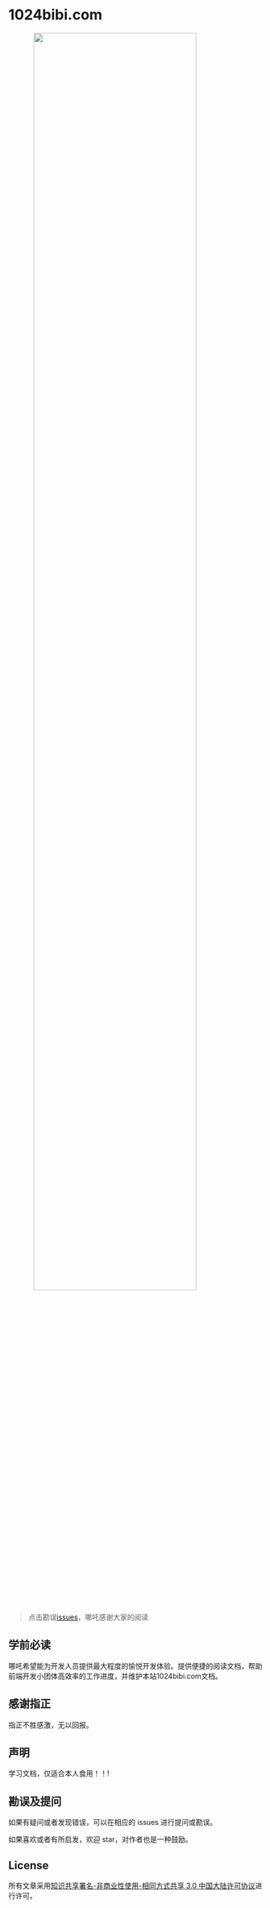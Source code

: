 # 1024bibi.com

<img src="../1641058147300.jpg" style="display: flex; margin: auto; width: 80%;"/>

> 点击勘误[issues](https://github.com/webVueBlog/1024bibi/issues)，哪吒感谢大家的阅读

## 学前必读

哪吒希望能为开发人员提供最大程度的愉悦开发体验。提供便捷的阅读文档，帮助前端开发小团体高效率的工作进度，并维护本站1024bibi.com文档。

## 感谢指正

指正不胜感激，无以回报。

## 声明

学习文档，仅适合本人食用！！!

## 勘误及提问

如果有疑问或者发现错误，可以在相应的 issues 进行提问或勘误。

如果喜欢或者有所启发，欢迎 star，对作者也是一种鼓励。

## License

所有文章采用[知识共享署名-非商业性使用-相同方式共享 3.0 中国大陆许可协议](http://creativecommons.org/licenses/by-nc-sa/3.0/cn/)进行许可。